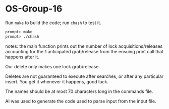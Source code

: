 # OS-Group-16
Run `make` to build the code; run `chash` to test it.

```sh
prompt> make
prompt> ./chash
```

notes:  the main function prints out the number of lock acquisitions/releases accounting
        for the 1 anticipated grab/release from the ensuing print call that happens after it.
        
Our delete only makes one lock grab/release.

Deletes are not guaranteed to execute after searches, or after any particular insert.
You get it whenever it happens, good luck.

The names should be at most 70 characters long in the commands file.
        
AI was used to generate the code used to parse input from the input file. 
